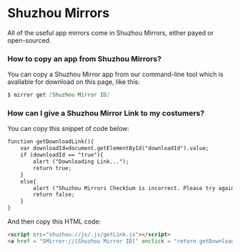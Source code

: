 # Shuzhou Mirrors
All of the useful app mirrors come in Shuzhou Mirrors, either payed or open-sourced.
### How to copy an app from Shuzhou Mirrors?
You can copy a Shuzhou Mirror app from our command-line tool which is avaliable for download on this page, like this:
```Markdown
$ mirror get [Shuzhou Mirror ID]
```
### How can I give a Shuzhou Mirror Link to my costumers?
You can copy this snippet of code below:
```Markdown
function getDownloadLink(){
    var downloadId=document.getElementById("downloadId").value;
    if (downloadId == "true"){
        alert ("Downloading Link...");
        return true;
    }
    else{
        alert ("Shuzhou Mirrors CheckSum is incorrect. Please try again later.");
        return false;
    }
}
```
And then copy this HTML code:
```Markdown
<script src="shuzhou://js/.js/getLink.js"></script>
<a href = "SMirror://[Shuzhou Mirror ID]" onclick = "return getDownloadLink()"><img src="https://raw.githubusercontent.com/shuzhouapps/Mirrors/master/Download.png"/></a>
```
